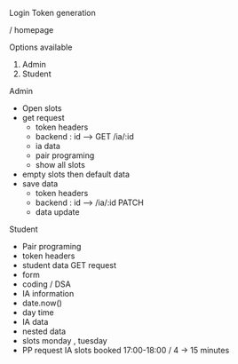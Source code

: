 Login 
Token generation

/ homepage

Options available
1. Admin
2. Student

Admin
- Open slots
- get request
    - token headers
    - backend : id --> GET /ia/:id
    - ia data 
    - pair programing
    - show all slots
- empty slots then default data
- save data 
    - token headers
    - backend : id --> /ia/:id PATCH
    - data update

Student
- Pair programing
- token headers
- student data GET request
- form 
- coding / DSA
- IA information
- date.now()
- day time
- IA data
- nested data
- slots monday , tuesday 
- PP request IA slots booked 
17:00-18:00 / 4 → 15 minutes

